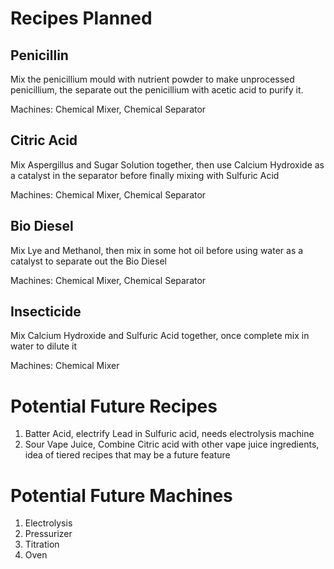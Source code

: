 # Recipes Planned

## Penicillin

Mix the penicillium mould with nutrient powder to make unprocessed penicillium, the separate out the penicillium with acetic acid to purify it. 

Machines: Chemical Mixer, Chemical Separator

## Citric Acid

Mix Aspergillus and Sugar Solution together, then use Calcium Hydroxide as a catalyst in the separator before finally mixing with Sulfuric Acid 

Machines: Chemical Mixer, Chemical Separator

## Bio Diesel

Mix Lye and Methanol, then mix in some hot oil before using water as a catalyst to separate out the Bio Diesel

Machines: Chemical Mixer, Chemical Separator

## Insecticide

Mix Calcium Hydroxide and Sulfuric Acid together, once complete mix in water to dilute it

Machines: Chemical Mixer

# Potential Future Recipes

1. Batter Acid, electrify Lead in Sulfuric acid, needs electrolysis machine 
2. Sour Vape Juice, Combine Citric acid with other vape juice ingredients, idea of tiered recipes that may be a future feature

# Potential Future Machines
1. Electrolysis
2. Pressurizer
3. Titration
4. Oven
